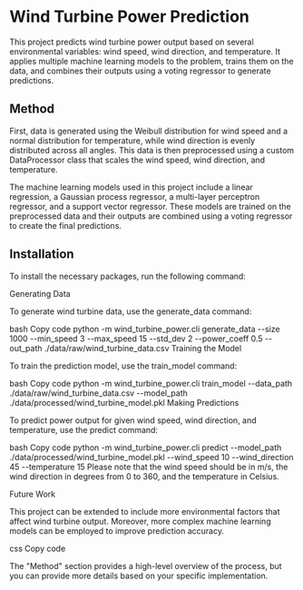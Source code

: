# Wind Turbine Power Prediction

This project predicts wind turbine power output based on several environmental variables: wind speed, wind direction, and temperature. It applies multiple machine learning models to the problem, trains them on the data, and combines their outputs using a voting regressor to generate predictions.

## Method

First, data is generated using the Weibull distribution for wind speed and a normal distribution for temperature, while wind direction is evenly distributed across all angles. This data is then preprocessed using a custom DataProcessor class that scales the wind speed, wind direction, and temperature. 

The machine learning models used in this project include a linear regression, a Gaussian process regressor, a multi-layer perceptron regressor, and a support vector regressor. These models are trained on the preprocessed data and their outputs are combined using a voting regressor to create the final predictions.

## Installation

To install the necessary packages, run the following command:

Generating Data

To generate wind turbine data, use the generate_data command:

bash
Copy code
python -m wind_turbine_power.cli generate_data --size 1000 --min_speed 3 --max_speed 15 --std_dev 2 --power_coeff 0.5 --out_path ./data/raw/wind_turbine_data.csv
Training the Model

To train the prediction model, use the train_model command:

bash
Copy code
python -m wind_turbine_power.cli train_model --data_path ./data/raw/wind_turbine_data.csv --model_path ./data/processed/wind_turbine_model.pkl
Making Predictions

To predict power output for given wind speed, wind direction, and temperature, use the predict command:

bash
Copy code
python -m wind_turbine_power.cli predict --model_path ./data/processed/wind_turbine_model.pkl --wind_speed 10 --wind_direction 45 --temperature 15
Please note that the wind speed should be in m/s, the wind direction in degrees from 0 to 360, and the temperature in Celsius.

Future Work

This project can be extended to include more environmental factors that affect wind turbine output. Moreover, more complex machine learning models can be employed to improve prediction accuracy.

css
Copy code

The "Method" section provides a high-level overview of the process, but you can provide more details based on your specific implementation.
